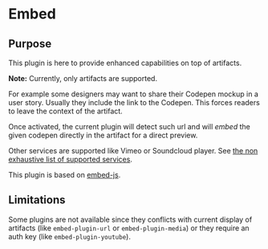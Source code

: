 Embed
=====

Purpose
-------

This plugin is here to provide enhanced capabilities on top of artifacts.

**Note:** Currently, only artifacts are supported.

For example some designers may want to share their Codepen mockup in a user story.
Usually they include the link to the Codepen. This forces readers to leave the
context of the artifact.

Once activated, the current plugin will detect such url and will _embed_ the given
codepen directly in the artifact for a direct preview.

Other services are supported like Vimeo or Soundcloud player. See [the non exhaustive
list of supported services](https://github.com/ritz078/embed-js/tree/v5/packages/embed-plugin-noembed).

This plugin is based on [embed-js](https://github.com/ritz078/embed-js).

Limitations
-----------

Some plugins are not available since they conflicts with current display of
artifacts (like `embed-plugin-url` or `embed-plugin-media`) or they require an auth key
(like `embed-plugin-youtube`).
